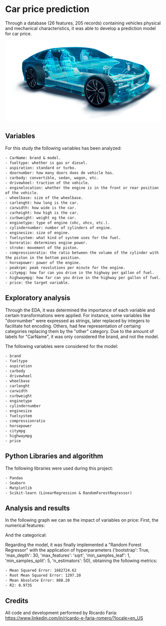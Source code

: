 # Car price prediction

Through a database (26 features, 205 records) containing vehicles physical and mechanical characteristics, it was able to develop a prediction model for car price.

![alt text](https://github.com/ricardofariaromero/car_price_prediction/blob/main/images/car.png)

## Variables

For this study the following variables has been analyzed:

    - CarName: brand & model.
    - fueltype: whether is gas or diesel.
    - aspiration: standard or turbo.
    - doornumber: how many doors does de vehicle has.
    - carbody: convertible, sedan, wagon, etc.
    - drivewheel: traction of the vehicle.
    - enginelocation: whether the engine is in the front or rear position of the vehicle.
    - wheelbase: size of the wheelbase.
    - carlenght: how long is the car.
    - carwidth: how wide is the car.
    - carheight: how high is the car.
    - curbweight: weight og the car.
    - enginetype: type of engine (ohc, ohcv, etc.).
    - cylindernumber: number of cylinders of engine.
    - enginesize: size of engine.
    - fuelsystem: what kind of system uses for the fuel.
    - boreratio: determines engine power.
    - stroke: movement of the piston.
    - compressionratio: the ratio between the volume of the cylinder with the piston in the bottom position.
    - horsepower: power of the engine.
    - peakrpm: peak revolutions per minute for the engine.
    - citympg: how far can you drive in the highway per gallon of fuel.
    - highwaympg: how far can you drive in the highway per gallon of fuel.
    - price: the target variable.
    
## Exploratory analysis

Through the EDA, it was determined the importance of each variable and certain transformations were applied. For instance, some variables like "doornumber" were expressed as strings, later replaced by integers to facilitate hot encoding. Others, had few representation of certaing categories replacing them by the "other" category. Due to the amount of labels for "CarName", it was only considered the brand, and not the model.

The following variables were considered for the model:

    - brand
    - fueltype
    - aspiration
    - carbody
    - drivewheel
    - wheelbase
    - carlenght
    - carwidth
    - curbweight
    - enginetype
    - cylindernumber
    - enginesize
    - fuelsystem
    - compressionratio
    - horsepower
    - citympg
    - highwaympg
    - price


## Python Libraries and algorithm

The following libraries were used during this project:

    - Pandas
    - Seaborn
    - Matplotlib
    - Scikit-learn (LinearRegression & RandomForestRegressor)

## Analysis and results

In the following graph we can se the impact of variables on price: First, the numerical features:




And the categorical:




Regarding the model, it was finally implemented a "Random Forest Regressor" with the application of hyperparameters ('bootstrap': True, 'max_depth': 30, 'max_features': 'sqrt', 'min_samples_leaf': 1, 'min_samples_split': 5, 'n_estimators': 50), obtaining the following metrics:

    - Mean Squared Error: 1682724.62
    - Root Mean Squared Error: 1297.20
    - Mean Absolute Error: 888.20
    - R2: 0.9735

    

## Credits

All code and development performed by Ricardo Faría: https://www.linkedin.com/in/ricardo-e-faria-romero/?locale=en_US
